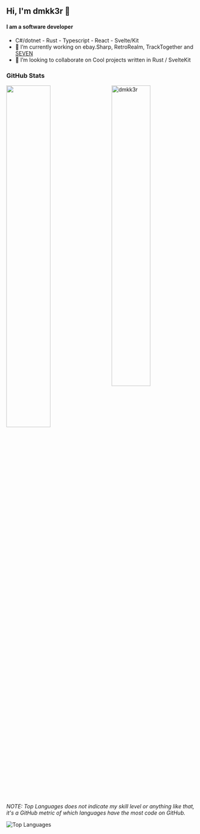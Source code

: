 ## Hi,  I'm dmkk3r 👋
#### I am a software developer

- C#/dotnet - Rust - Typescript - React - Svelte/Kit 
- 🔭 I’m currently working on ebay.Sharp, RetroRealm, TrackTogether and [SEVEN](https://github.com/MRoehricht/SEVEN)
- 👯 I’m looking to collaborate on Cool projects written in Rust / SvelteKit

### GitHub Stats

<img src="https://github-readme-stats.vercel.app/api?count_private=true&username=dmkk3r&show_icons=true&theme=dark" alt="dmkk3r" width="45%" align="right"/>
<img src="https://github-readme-streak-stats.herokuapp.com/?user=dmkk3r&theme=dark" width="48%" >

_NOTE: Top Languages does not indicate my skill level or anything like that, it's a GitHub metric of which languages have the most code on GitHub._
  
![Top Languages](https://github-readme-stats.vercel.app/api/top-langs/?username=dmkk3r&layout=compact&theme=dark)
